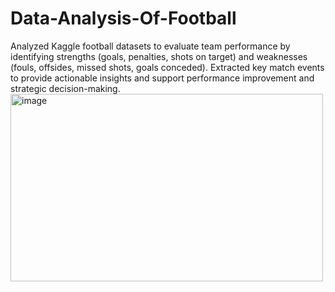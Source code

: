 # Data-Analysis-Of-Football
Analyzed Kaggle football datasets to evaluate team performance by identifying strengths (goals, penalties, shots on target) and weaknesses (fouls, offsides, missed shots, goals conceded). Extracted key match events to provide actionable insights and support performance improvement and strategic decision-making.
<img width="500" height="300" alt="image" src="https://github.com/user-attachments/assets/bca30c53-4884-4b6e-8f87-4024b4d72eb6" />
